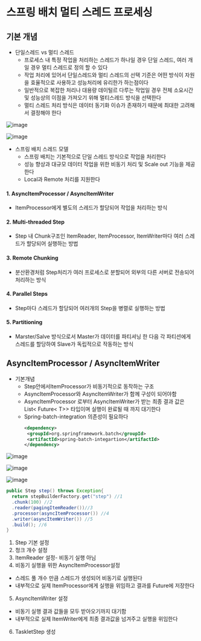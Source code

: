 # 스프링 배치 멀티 스레드 프로세싱
## 기본 개념
- 단일스레드 vs 멀티 스레드
  - 프로세스 내 특정 작업을 처리하는 스레드가 하나일 경우 단일 스레드, 여러 개 일 경우 멀티 스레드로 정의 할 수 있다
  - 작업 처리에 있어서 단일스레드와 멀티 스레드의 선택 기준은 어떤 방식이 자원을 효율적으로 사용하고 성능처리에 유리한가 하는점이다
  - 일반적으로 복잡한 처리나 대용량 데이털르 다루는 작업일 경우 전체 소요시간 및 성능상의 이점을 가져오기 위해 멀티스레드 방식을 선택한다
  - 멀티 스레드 처리 방식은 데이터 동기화 이슈가 존재하기 때문에 최대한 고려해서 결정해야 한다

![image](https://user-images.githubusercontent.com/40031858/161078799-187a11f5-2dc0-47ea-a0d6-be5ea75cf83f.png)


![image](https://user-images.githubusercontent.com/40031858/161078886-2ad67582-8d69-44d6-a71c-61f273caaa66.png)

- 스프링 배치 스레드 모델
  - 스프링 배치는 기본적으로 단일 스레드 방식으로 작업을 처리한다
  - 성능 향상과 대규모 데이터 작업을 위한 비동기 처리 및 Scale out 기능을 제공한다
  - Local과 Remote 처리를 지원한다
#### 1. AsyncItemProcessor / AsyncItemWriter
- ItemProcessor에게 별도의 스레드가 할당되어 작업을 처리하는 방식
#### 2. Multi-threaded Step
- Step 내 Chunk구조인 ItemReader, ItemProcessor, ItemWriter마다 여러 스레드가 할당되어 실행하는 방법

#### 3. Remote Chunking
- 분산환경처럼 Step처리가 여러 프로세스로 분할되어 외부의 다른 서버로 전송되어 처리하는 방식

#### 4. Parallel Steps
- Step마다 스레드가 할당되어 여러개의 Step을 병렬로 실행하는 방법

#### 5. Partitioning
- Marster/Salve 방식으로서 Master가 데이터를 파티셔닝 한 다음 각 파티션에게 스레드를 할당하여 Slave가 독립적으로 작동하는 방식

## AsyncItemProcessor / AsyncItemWriter
- 기본개념
  - Step안에서ItemProcessor가 비동기적으로 동작하는 구조
  - AsyncItemProcessor와 AsyncItemWriter가 함께 구성이 되어야함
  - AsyncItemProcessor 로부터 AsyncItemWriter가 받는 최종 결과 값은 List< Future< T>> 타입이며 실행이 완료될 때 까지 대기한다
  - Spring-batch-integration 의존성이 필요하다
     ```xml
    <dependency>
      <groupId>org.springframework.batch</groupId>
      <artifactId>spring-batch-integartion</artifactId>
    </dependency>
     ```

![image](https://user-images.githubusercontent.com/40031858/161374445-378b0fee-19e8-43ad-83a2-c92201b5a34c.png)

![image](https://user-images.githubusercontent.com/40031858/161374469-6833d8ee-e044-4c3b-a282-79a3ddd85f97.png)

![image](https://user-images.githubusercontent.com/40031858/161374483-c1b06842-5227-4e4f-be52-0cbcf62109f3.png)

```java
public Step step() throws Exception{
  return stepBuilderFactory.get("step") //1
  .chunk(100) //2
  .reader(pagingItemReader())//3
  .processor(asyncItemProcessor()) //4
  .writer(asyncItemWriter()) //5
  .build(); //6
}
```

1. Step 기본 설정
2. 청크 개수 설정
3. ItemReader 설정- 비동기 실행 아님
4. 비동기 실행을 위한 AsyncItemProcessor설정
  - 스레드 풀 개수 만큼 스레드가 생성되어 비동기로 실행된다
  - 내부적으로 실제 ItemProcessor에게 실행을 위임하고 결과를 Future에 저장한다
5. AsyncItemWriter 설정
  - 비동기 실행 결과 값들을 모두 받아오기까지 대기함
  - 내부적으로 실제 ItemWriter에게 최종 결과값을 넘겨주고 실행을 위임한다
6. TaskletStep 생성
